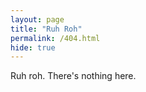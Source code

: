 ```yaml
---
layout: page
title: "Ruh Roh"
permalink: /404.html
hide: true
---
```

Ruh roh. There's nothing here.
